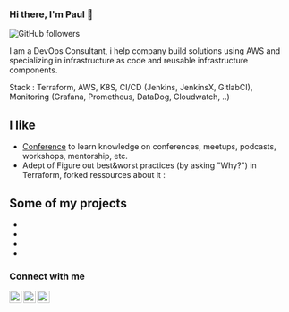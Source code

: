 ### Hi there, I'm Paul 👋

![GitHub followers](https://img.shields.io/github/followers/PAULBAUDRIER?color=%23171515&label=FOLLOW%20ME%20ON%20GITHUB&style=social)

I am a DevOps Consultant, i help company build solutions using AWS and specializing in infrastructure as code and reusable infrastructure components.

Stack : Terraform, AWS, K8S, CI/CD (Jenkins, JenkinsX, GitlabCI), Monitoring (Grafana, Prometheus, DataDog, Cloudwatch, ..)

## I like

- [Conference](https://twitter.com/antonbabenko/status/1208503560733896706) to learn knowledge on conferences, meetups, podcasts, workshops, mentorship, etc.
- Adept of Figure out best&worst practices (by asking "Why?") in Terraform, forked ressources about it : 


## Some of my projects

- 
-
-
-


### Connect with me

[<img align="left" alt="paulbaudrier | Twitter" width="22px" src="https://cdn.jsdelivr.net/npm/simple-icons@v3/icons/twitter.svg" />][twitter]
[<img align="left" alt="paulbaudrier | LinkedIn" width="22px" src="https://cdn.jsdelivr.net/npm/simple-icons@v3/icons/linkedin.svg" />][linkedin]
[<img align="left" alt="paul.baudrier.freelance@gmail.com | Email" width="22px" src="https://cdn.jsdelivr.net/npm/simple-icons@v3/icons/linkedin.svg" />][Email]

[twitter]: https://twitter.com/paulbaudrier
[linkedin]: https://linkedin.com/in/paulbaudrier
[Email]: paul.baudrier.freelance@gmail.com
